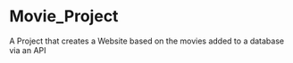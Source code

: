 # Movie_Project
A Project that creates a Website based on the movies added to a database via an API
